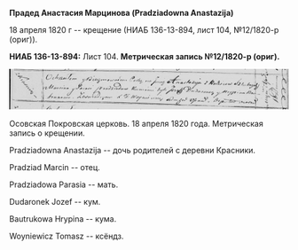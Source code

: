 **Прадед Анастасия Марцинова (Pradziadowna Anastazija)**

18 апреля 1820 г -- крещение (НИАБ 136-13-894, лист 104, №12/1820-р
(ориг)).

**НИАБ 136-13-894:** Лист 104. **Метрическая запись №12/1820-р (ориг).**

![](./media/28e09fa019a5fd1e173e6d8c82e2684619d5b12b.png)

Осовская Покровская церковь. 18 апреля 1820 года. Метрическая запись о
крещении.

Pradziadowna Anastazija -- дочь родителей с деревни Красники.

Pradziad Marcin -- отец.

Pradziadowa Parasia -- мать.

Dudaronek Jozef -- кум.

Bautrukowa Hrypina -- кума.

Woyniewicz Tomasz -- ксёндз.
